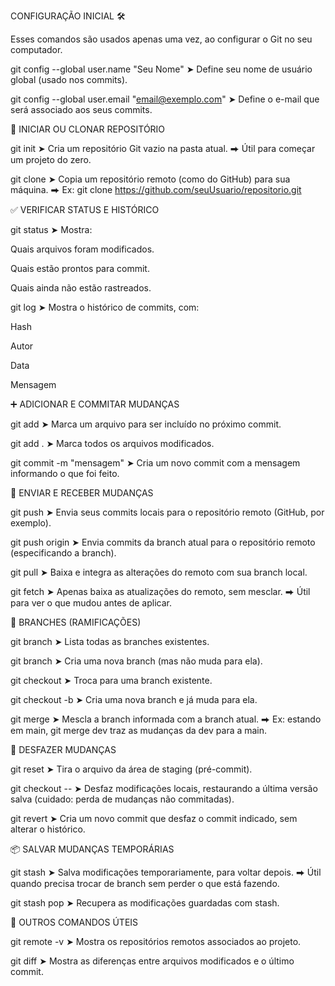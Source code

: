 CONFIGURAÇÃO INICIAL 🛠️

Esses comandos são usados apenas uma vez, ao configurar o Git no seu computador.

git config --global user.name "Seu Nome"
➤ Define seu nome de usuário global (usado nos commits).

git config --global user.email "email@exemplo.com"
➤ Define o e-mail que será associado aos seus commits.

📁 INICIAR OU CLONAR REPOSITÓRIO

git init
➤ Cria um repositório Git vazio na pasta atual.
⮕ Útil para começar um projeto do zero.

git clone <url>
➤ Copia um repositório remoto (como do GitHub) para sua máquina.
⮕ Ex: git clone https://github.com/seuUsuario/repositorio.git

✅ VERIFICAR STATUS E HISTÓRICO

git status
➤ Mostra:

Quais arquivos foram modificados.

Quais estão prontos para commit.

Quais ainda não estão rastreados.

git log
➤ Mostra o histórico de commits, com:

Hash

Autor

Data

Mensagem

➕ ADICIONAR E COMMITAR MUDANÇAS

git add <arquivo>
➤ Marca um arquivo para ser incluído no próximo commit.

git add .
➤ Marca todos os arquivos modificados.

git commit -m "mensagem"
➤ Cria um novo commit com a mensagem informando o que foi feito.

🔄 ENVIAR E RECEBER MUDANÇAS

git push
➤ Envia seus commits locais para o repositório remoto (GitHub, por exemplo).

git push origin <branch>
➤ Envia commits da branch atual para o repositório remoto (especificando a branch).

git pull
➤ Baixa e integra as alterações do remoto com sua branch local.

git fetch
➤ Apenas baixa as atualizações do remoto, sem mesclar.
⮕ Útil para ver o que mudou antes de aplicar.

🌿 BRANCHES (RAMIFICAÇÕES)

git branch
➤ Lista todas as branches existentes.

git branch <nome>
➤ Cria uma nova branch (mas não muda para ela).

git checkout <nome>
➤ Troca para uma branch existente.

git checkout -b <nome>
➤ Cria uma nova branch e já muda para ela.

git merge <branch>
➤ Mescla a branch informada com a branch atual.
⮕ Ex: estando em main, git merge dev traz as mudanças da dev para a main.

🧹 DESFAZER MUDANÇAS

git reset <arquivo>
➤ Tira o arquivo da área de staging (pré-commit).

git checkout -- <arquivo>
➤ Desfaz modificações locais, restaurando a última versão salva (cuidado: perda de mudanças não commitadas).

git revert <hash>
➤ Cria um novo commit que desfaz o commit indicado, sem alterar o histórico.

📦 SALVAR MUDANÇAS TEMPORÁRIAS

git stash
➤ Salva modificações temporariamente, para voltar depois.
⮕ Útil quando precisa trocar de branch sem perder o que está fazendo.

git stash pop
➤ Recupera as modificações guardadas com stash.

🔗 OUTROS COMANDOS ÚTEIS

git remote -v
➤ Mostra os repositórios remotos associados ao projeto.

git diff
➤ Mostra as diferenças entre arquivos modificados e o último commit.
